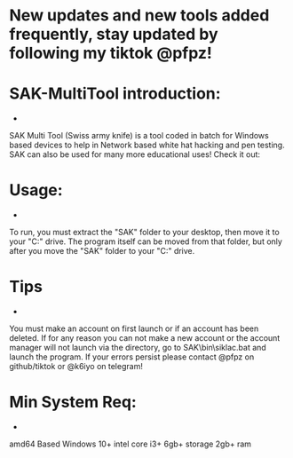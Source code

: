 # New updates and new tools added frequently, stay updated by following my tiktok @pfpz!


# SAK-MultiTool introduction: 

-

SAK Multi Tool (Swiss army knife) is a tool coded in batch for Windows based devices to help in Network based white hat hacking and pen testing. SAK can also be used for many more educational uses! Check it out:


# Usage:

-

To run, you must extract the "SAK" folder to your desktop, then move it to your "C:" drive. The program itself can be moved from that folder, but only after you move the "SAK" folder to your "C:" drive.

# Tips

-

You must make an account on first launch or if an account has been deleted. If for any reason you can not make a new account or the account manager will not launch via the directory, go to SAK\bin\siklac.bat and launch the program. If your errors persist please contact @pfpz on github/tiktok or @k6iyo on telegram!

# Min System Req:

-

amd64 Based Windows 10+ 
intel core i3+ 
6gb+ storage 
2gb+ ram
